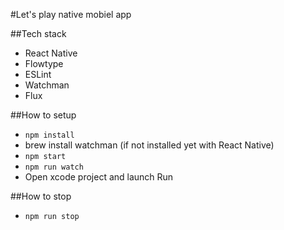 #Let's play native mobiel app

##Tech stack
- React Native
- Flowtype
- ESLint
- Watchman
- Flux

##How to setup
- `npm install`
- brew install watchman (if not installed yet with React Native)
- `npm start`
- `npm run watch`
- Open xcode project and launch Run

##How to stop
- `npm run stop`